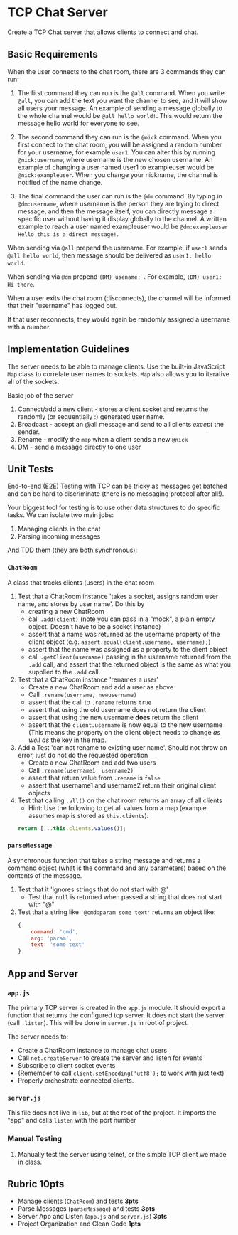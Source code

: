 TCP Chat Server
===

Create a TCP Chat server that allows clients to connect and chat.

## Basic Requirements

When the user connects to the chat room, there are 3 commands they can run:

1. The first command they can run is the `@all` command. When you write `@all`, you can add the text you want
the channel to see, and it will show all users your message. An example of sending a message globally to the
whole channel would be `@all hello world!`. This would return the message hello world for everyone to see.

2. The second command they can run is the `@nick` command. When you first connect to the chat room, you will be
assigned a random number for your username, for example `user1`. You can alter this by running `@nick:username`,
where username is the new chosen username. An example of changing a user named user1 to exampleuser would
be `@nick:exampleuser`. When you change your nickname, the channel is notified of the name change.

3. The final command the user can run is the `@dm` command. By typing in `@dm:username`,
where username is the person they are trying to direct message, and then the message itself, you can directly
message a specific user without having it display globally to the channel. A written example to reach a user
named exampleuser would be `@dm:exampleuser Hello this is a direct message!`.

When sending via `@all` prepend the username. For example, if `user1` sends `@all hello world`, then
message should be delivered as `user1: hello world`.

When sending via `@dm` prepend `(DM) usename: `. For example, `(DM) user1: Hi there`.

When a user exits the chat room (disconnects), the channel will be informed that their "username" has logged out.

If that user reconnects, they would again be randomly assigned a username with a number.

## Implementation Guidelines

The server needs to be able to manage clients. Use the built-in JavaScript `Map` class to correlate user names
to sockets. `Map` also allows you to iterative all of the sockets.

Basic job of the server

1. Connect/add a new client - stores a client socket and returns the randomly (or sequentially :) generated user
  name.
1. Broadcast - accept an @all message and send to all clients _except_ the sender.
1. Rename - modify the `map` when a client sends a new `@nick`
1. DM - send a message directly to one user

## Unit Tests

End-to-end (E2E) Testing with TCP can be tricky as messages get batched and can be hard to
discriminate (there is no messaging protocol after all!).

Your biggest tool for testing is to use other data structures to do specific tasks. We can isolate two
main jobs:

1. Managing clients in the chat
1. Parsing incoming messages

And TDD them (they are both synchronous):

### `ChatRoom`

A class that tracks clients (users) in the chat room

1. Test that a ChatRoom instance 'takes a socket, assigns random user name, and stores by user name'. Do this by
    * creating a new ChatRoom
    * call `.add(client)` (note you can pass in a "mock", a plain empty object. Doesn't have to be a socket instance)
    * assert that a name was returned as the username property of the client object (e.g. `assert.equal(client.username, username);`)
    * assert that the name was assigned as a property to the client object
    * call `.getClient(username)` passing in the username returned from the `.add` call, and assert that the
    returned object is the same as what you supplied to the `.add` call.
2. Test that a ChatRoom instance 'renames a user'
    * Create a new ChatRoom and add a user as above
    * Call `.rename(username, newusername)`
    * assert that the call to `.rename` returns `true`
    * assert that using the old username does not return the client
    * assert that using the new username **does** return the client
    * assert that the `client.username` is now equal to the new username (This means the property on the client object
    needs to change _as well as_ the key in the map.
3. Add a Test 'can not rename to existing user name'. Should not throw an error, just do not do the requested operation
    * Create a new ChatRoom and add two users
    * Call `.rename(username1, username2)`
    * assert that return value from `.rename` is `false`
    * assert that username1 and username2 return their original client objects
4. Test that calling `.all()` on the chat room returns an array of all clients
    * Hint: Use the following to get all values from a map (example assumes map is stored as `this.clients`):
    ```js
    return [...this.clients.values()];
    ```

### `parseMessage`

A synchronous function that takes a string message and returns a command object
(what is the command and any parameters) based on the contents of the message.

1. Test that it 'ignores strings that do not start with @'
    * Test that `null` is returned when passed a string that does not start with "@"
2. Test that a string like `'@cmd:param some text'` returns an object like:
    ```js
    {
        command: 'cmd',
        arg: 'param',
        text: 'some text'
    }
    ```

## App and Server

### `app.js`

The primary TCP server is created in the `app.js` module. It should export a function that
returns the configured tcp server. It does not start the server (call `.listen`). This will be done in `server.js` in root
of project.

The server needs to:
* Create a ChatRoom instance to manage chat users
* Call `net.createServer` to create the server and listen for events
* Subscribe to client socket events
* (Remember to call `client.setEncoding('utf8');` to work with just text)
* Properly orchestrate connected clients.

### `server.js`

This file does not live in `lib`, but at the root of the project. It imports the "app" and calls `listen`
with the port number

### Manual Testing

1. Manually test the server using telnet, or the simple TCP client we made in class.

## Rubric **10pts**

* Manage clients (`ChatRoom`) and tests **3pts**
* Parse Messages (`parseMessage`) and tests **3pts**
* Server App and Listen (`app.js` and `server.js`) **3pts**
* Project Organization and Clean Code **1pts**

